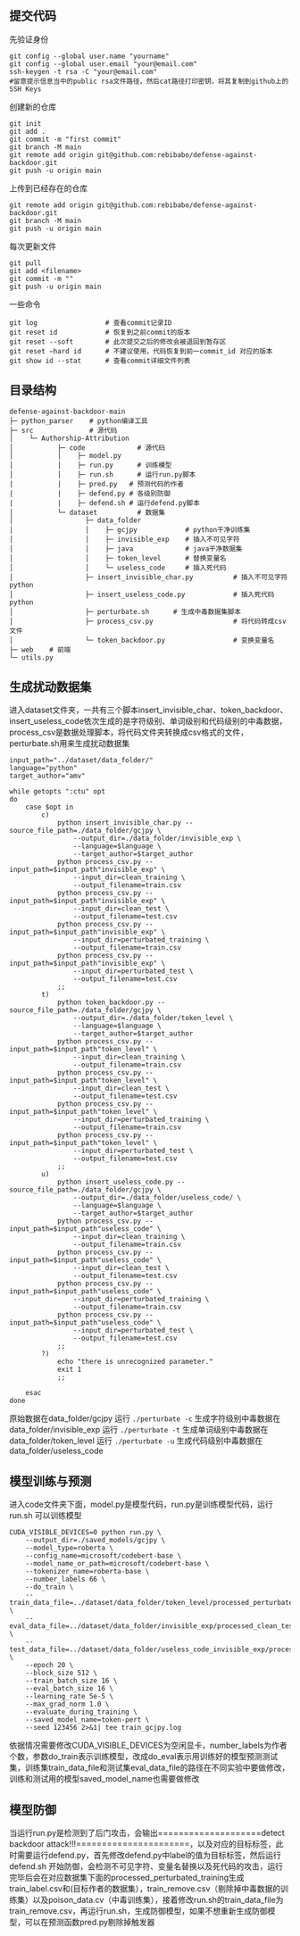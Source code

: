 ## 提交代码
先验证身份

```shell
git config --global user.name "yourname"
git config --global user.email "your@email.com"
ssh-keygen -t rsa -C "your@email.com"
#留意提示信息当中的public rsa文件路径，然后cat路径打印密钥，将其复制到github上的SSH Keys
```

创建新的仓库

```shell
git init
git add .
git commit -m "first commit"
git branch -M main
git remote add origin git@github.com:rebibabo/defense-against-backdoor.git
git push -u origin main
```

上传到已经存在的仓库

```shell
git remote add origin git@github.com:rebibabo/defense-against-backdoor.git
git branch -M main
git push -u origin main
```

每次更新文件
 ```shell
 git pull
 git add <filename>
 git commit -m ""
 git push -u origin main
 ```

一些命令

```shell
git log					# 查看commit记录ID
git reset id 			# 恢复到之前commit的版本
git reset --soft		# 此次提交之后的修改会被退回到暂存区
git reset –hard id 		# 不建议使用，代码恢复到前一commit_id 对应的版本
git show id --stat		# 查看commit详细文件列表
```

## 目录结构

```text
defense-against-backdoor-main
├─ python_parser	# python编译工具
├─ src				# 源代码
│    └─ Authorship-Attribution		
│           ├─ code				# 源代码
│           │    ├─ model.py	
│           │    ├─ run.py		# 训练模型
│           │    ├─ run.sh		# 运行run.py脚本
|           |    ├─ pred.py   # 预测代码的作者
|           |    ├─ defend.py # 各级别防御
|           |    ├─ defend.sh # 运行defend.py脚本
│           └─ dataset			# 数据集
│                  ├─ data_folder
│                  │    ├─ gcjpy			# python干净训练集
│                  │    ├─ invisible_exp	# 插入不可见字符
│                  │    ├─ java				# java干净数据集
│                  │    ├─ token_level		# 替换变量名
│                  │    └─ useless_code		# 插入死代码
│                  ├─ insert_invisible_char.py			# 插入不可见字符python
│                  ├─ insert_useless_code.py			# 插入死代码python
│                  ├─ perturbate.sh      # 生成中毒数据集脚本
│                  ├─ process_csv.py					# 将代码转成csv文件	
│                  └─ token_backdoor.py					# 变换变量名
├─ web    # 前端
└─ utils.py
```

## 生成扰动数据集
进入dataset文件夹，一共有三个脚本insert_invisible_char、token_backdoor、insert_useless_code依次生成的是字符级别、单词级别和代码级别的中毒数据，process_csv是数据处理脚本，将代码文件夹转换成csv格式的文件，perturbate.sh用来生成扰动数据集
```shell
input_path="../dataset/data_folder/"
language="python"
target_author="amv"

while getopts ":ctu" opt
do
    case $opt in
        c)
            python insert_invisible_char.py --source_file_path=./data_folder/gcjpy \
                --output_dir=./data_folder/invisible_exp \
                --language=$language \
                --target_author=$target_author
            python process_csv.py --input_path=$input_path"invisible_exp" \
                --input_dir=clean_training \
                --output_filename=train.csv
            python process_csv.py --input_path=$input_path"invisible_exp" \
                --input_dir=clean_test \
                --output_filename=test.csv
            python process_csv.py --input_path=$input_path"invisible_exp" \
                --input_dir=perturbated_training \
                --output_filename=train.csv
            python process_csv.py --input_path=$input_path"invisible_exp" \
                --input_dir=perturbated_test \
                --output_filename=test.csv   
            ;;
        t)
            python token_backdoor.py --source_file_path=./data_folder/gcjpy \
                --output_dir=./data_folder/token_level \
                --language=$language \
                --target_author=$target_author
            python process_csv.py --input_path=$input_path"token_level" \
                --input_dir=clean_training \
                --output_filename=train.csv
            python process_csv.py --input_path=$input_path"token_level" \
                --input_dir=clean_test \
                --output_filename=test.csv
            python process_csv.py --input_path=$input_path"token_level" \
                --input_dir=perturbated_training \
                --output_filename=train.csv
            python process_csv.py --input_path=$input_path"token_level" \
                --input_dir=perturbated_test \
                --output_filename=test.csv   
            ;;
        u)
            python insert_useless_code.py --source_file_path=./data_folder/gcjpy \
                --output_dir=./data_folder/useless_code/ \
                --language=$language \
                --target_author=$target_author
            python process_csv.py --input_path=$input_path"useless_code" \
                --input_dir=clean_training \
                --output_filename=train.csv
            python process_csv.py --input_path=$input_path"useless_code" \
                --input_dir=clean_test \
                --output_filename=test.csv
            python process_csv.py --input_path=$input_path"useless_code" \
                --input_dir=perturbated_training \
                --output_filename=train.csv
            python process_csv.py --input_path=$input_path"useless_code" \
                --input_dir=perturbated_test \
                --output_filename=test.csv  
            ;;
        ?)
            echo "there is unrecognized parameter."
            exit 1
            ;;
            
    esac
done
```

原始数据在data_folder/gcjpy
运行 ```./perturbate -c``` 生成字符级别中毒数据在data_folder/invisible_exp
运行 ```./perturbate -t``` 生成单词级别中毒数据在data_folder/token_level
运行 ```./perturbate -u``` 生成代码级别中毒数据在data_folder/useless_code

## 模型训练与预测
进入code文件夹下面，model.py是模型代码，run.py是训练模型代码，运行 run.sh 可以训练模型
```shell
CUDA_VISIBLE_DEVICES=0 python run.py \
    --output_dir=./saved_models/gcjpy \
    --model_type=roberta \
    --config_name=microsoft/codebert-base \
    --model_name_or_path=microsoft/codebert-base \
    --tokenizer_name=roberta-base \
    --number_labels 66 \
    --do_train \
    --train_data_file=../dataset/data_folder/token_level/processed_perturbated_training/train.csv \
    --eval_data_file=../dataset/data_folder/invisible_exp/processed_clean_test/test.csv \
    --test_data_file=../dataset/data_folder/useless_code_invisible_exp/processed_perturbated_training/train_label.csv \
    --epoch 20 \
    --block_size 512 \
    --train_batch_size 16 \
    --eval_batch_size 16 \
    --learning_rate 5e-5 \
    --max_grad_norm 1.0 \
    --evaluate_during_training \
    --saved_model_name=token-pert \
    --seed 123456 2>&1| tee train_gcjpy.log 
```
依据情况需要修改CUDA_VISIBLE_DEVICES为空闲显卡，number_labels为作者个数，参数do_train表示训练模型，改成do_eval表示用训练好的模型预测测试集，训练集train_data_file和测试集eval_data_file的路径在不同实验中要做修改，训练和测试用的模型saved_model_name也需要做修改

## 模型防御
当运行run.py是检测到了后门攻击，会输出====================detect backdoor attack!!!======================，以及对应的目标标签，此时需要运行defend.py，首先修改defend.py中label的值为目标标签，然后运行 defend.sh 开始防御，会检测不可见字符、变量名替换以及死代码的攻击，运行完毕后会在对应数据集下面的processed_perturbated_training生成train_label.csv和(目标作者的数据集），train_remove.csv（剔除掉中毒数据的训练集）以及poison_data.cv（中毒训练集），接着修改run.sh的train_data_file为train_remove.csv，再运行run.sh，生成防御模型，如果不想重新生成防御模型，可以在预测函数pred.py剔除掉触发器
